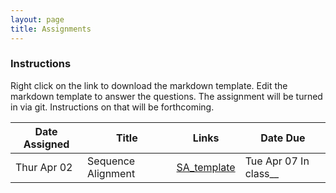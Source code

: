 ```yaml
---
layout: page
title: Assignments
---
```


### Instructions

Right click on the link to download the markdown template.  Edit the markdown template to answer the questions.  The assignment will be turned in via git.  Instructions on that will be forthcoming.

| Date Assigned | Title              | Links                             | Date Due       |
|---------------|--------------------|-----------------------------------|----------------|
| Thur Apr 02   | Sequence Alignment | [SA_template](unit1-worksheet.md) | Tue Apr 07 In class__ |

